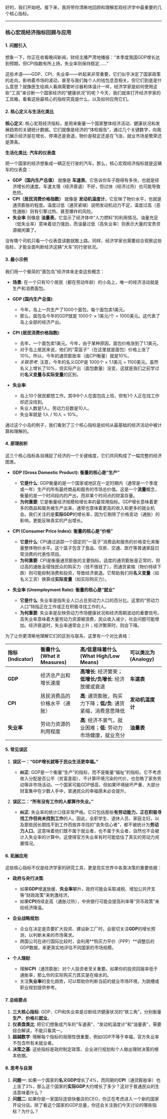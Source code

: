 好的，我们开始吧。接下来，我将带你清晰地回顾和理解宏观经济学中最重要的几个核心指标。

***

### 核心宏观经济指标回顾与应用

#### 1. 问题引入

想象一下，你正在收看晚间新闻，财经主播严肃地播报：“本季度我国GDP增长达到预期，但CPI指数有所上扬，失业率则保持稳定……”

这些术语——GDP、CPI、失业率——听起来非常重要，它们似乎决定了国家政策的走向，影响着市场的波动，甚至与我们每个人的钱包息息相关。但它们到底是什么意思？就像医生给病人看病需要听诊器和体温计一样，经济学家是如何使用这些“工具”来诊断一个国家经济的“健康状况”的呢？今天，我们就来打开经济学家的工具箱，看看这些最核心的指标究竟是什么，以及如何应用它们。

#### 2. 核心定义与生活化类比

**核心定义**:
核心宏观经济指标，是用来衡量一个国家整体经济活动、健康状况和发展趋势的关键统计数据。它们就像是经济的“体检报告”，通过几个关键数字，向我们展示经济是在增长、停滞还是衰退，物价是稳定还是在飞涨，就业市场是繁荣还是萧条。

**生活化类比**: **汽车的仪表盘**

把一个国家的经济想象成一辆正在行驶的汽车。那么，核心宏观经济指标就是这辆车的仪表盘：

*   **GDP（国内生产总值）** 就像是 **车速表**。它告诉你车子跑得有多快，也就是经济增长的速度。车速太慢（经济衰退）不好，但过快（经济过热）也可能导致危险。
*   **CPI（居民消费价格指数）** 就像是 **发动机温度计**。它反映了物价水平，也就是通货膨胀的程度。温度过低（通货紧缩）说明发动机动力不足，温度过高（恶性通胀）则有引擎过热、甚至爆炸的风险。
*   **失业率** 则像是 **油量表**。它显示了经济体中“人力燃料”的利用情况。油量充足（低失业率）意味着动力强劲，而油量过低（高失业率）则表示大量的宝贵资源被闲置了。

没有哪个司机只看一个仪表盘读数就敢上路。同样，经济学家也需要综合观察这些指标，才能全面判断经济这辆“大车”的行驶状况。

#### 3. 最小示例

我们用一个极简的“面包岛”经济体来走查这些概念：

*   **场景**: 在一个只有10个居民（都在劳动年龄）的小岛上，唯一的经济活动就是生产和消费面包。

*   **GDP (国内生产总值)**:
    *   今年，岛上一共生产了1000个面包，每个面包卖1美元。
    *   那么，面包岛今年的GDP就是 1000个 × 1美元/个 = 1000美元。这代表了岛上全部的经济产出。

*   **CPI (居民消费价格指数)**:
    *   去年，一个面包卖1美元。今年，由于某种原因，面包价格涨到了1.1美元。
    *   对于岛上居民来说，他们的“菜篮子”（在这里就是面包）价格上涨了10%。所以，今年的通货膨胀率（由CPI衡量）就是10%。
    *   *关联思考*: 注意，今年的名义GDP是 1000个 × 1.1美元 = 1100美元。虽然名义上增长了10%，但实际产出（面包数量）没变，这就是我们之前学过的**名义变量与实际变量**的区别。

*   **失业率**:
    *   岛上10个居民都想工作。其中9个人在面包店上班，但有1个人正在找工作却还没找到。
    *   失业人数是1人，劳动力总数是10人。
    *   失业率就是 1人 / 10人 = 10%。

通过这个小岛的例子，我们看到了三个核心指标是如何从最基础的经济活动中被计算和理解的。

#### 4. 原理剖析

这三个核心指标各自捕捉了经济的一个关键维度，它们共同构成了一幅完整的经济图景。

*   **GDP (Gross Domestic Product): 衡量的核心是“生产”**
    *   **它是什么**: GDP衡量的是一个国家或地区在一定时期内（通常是一个季度或一年）生产的所有最终商品和服务的市场总价值。这是一个**流量**概念，衡量的是一个时间段内的产出，而非某个时间点的财富存量。
    *   **为何重要**: 它是衡量经济规模和增长率的最常用指标。GDP增长意味着更多的商品和服务被生产出来，通常也意味着更高的收入和更多的就业机会。我们关注的是**实际GDP**的增长率，因为它剔除了价格变动（通胀）的影响，更能反映真实的产出增长。

*   **CPI (Consumer Price Index): 衡量的核心是“价格”**
    *   **它是什么**: CPI通过追踪一个固定的“一篮子”消费品和服务的价格变化来衡量整体物价水平。这个篮子包含了食品、住房、交通、医疗等普通家庭日常消费的代表性项目。
    *   **为何重要**: CPI是衡量通货膨胀的主要指标。适度的通货膨胀是正常的，但过高的通胀会侵蚀民众的购买力（钱不值钱了），而通货紧缩（物价持续下跌）则可能抑制消费和投资，导致经济衰退。它帮助我们将**名义变量**（如名义工资）换算成**实际变量**（如实际购买力）。

*   **失业率 (Unemployment Rate): 衡量的核心是“就业”**
    *   **它是什么**: 失业率是指失业人口占总劳动力人口的百分比。这里的“劳动力人口”特指正在工作或正在积极寻找工作的人。
    *   **为何重要**: 失业率是反映劳动力市场健康状况和经济周期波动的重要信号。高失业率意味着大量劳动力资源被浪费，民众收入减少，社会问题可能增加。经济衰退时，失业率通常会上升；经济繁荣时，则会下降。

为了让你更清晰地理解它们的区别与联系，这里有一个对比表格：

| 指标 (Indicator) | 衡量什么 (What it Measures) | 高/低意味着什么 (What High/Low Means) | 可以类比为 (Analogy) |
| :--- | :--- | :--- | :--- |
| **GDP** | 经济总产出和增长速度 | **高增长**: 经济繁荣；**低增长/负增长**: 经济放缓或衰退 | **车速表** |
| **CPI** | 居民消费品的价格水平（通胀） | **高**: 通货膨胀，购买力下降；**低/负**: 通货紧缩，消费意愿降低 | **发动机温度计** |
| **失业率** | 劳动力资源的利用程度 | **高**: 经济不景气，就业困难；**低**: 劳动力市场健康，就业充分 | **油量表** |

#### 5. 常见误区

1.  **误区一：“GDP增长就等于民众生活更幸福。”**
    *   **纠正**: GDP是一个衡量“生产”的指标，而不是衡量“福祉”的指标。它不考虑收入分配是否公平（贫富差距），不计算环境污染的代价，也忽略了家务劳动等非市场活动。一个国家可能GDP很高，但如果环境破坏严重、大部分财富集中在少数人手中，普通民众的幸福感未必会提升。

2.  **误区二：“所有没有工作的人都算作失业。”**
    *   **纠正**: 失业率的统计口径非常严格。它只包括那些**有劳动能力、正在积极寻找工作但尚未找到工作**的人。因此，全职学生、退休人员、家庭主妇，以及那些因长期找不到工作而放弃寻找的“丧失信心者”，都不被统计为**劳动力人口**。这意味着他们既不属于就业者，也不属于失业者，自然也不会被计入失业率的计算中。这使得官方失业率有时可能低估了真实的劳动力闲置情况。

#### 6. 拓展应用

这些核心指标不仅是经济学家的研究工具，更是现实世界中各类决策的重要依据：

*   **政府与央行决策**:
    *   如果**GDP**增速放缓、**失业率**攀升，政府可能会采取减税、增加公共开支等“财政政策”来刺激经济。
    *   如果**CPI**持续走高（通胀过热），中央银行可能会提高利率等“货币政策”来给经济降温。

*   **企业战略规划**:
    *   企业在决定是否要扩大投资、建设新工厂时，会密切关注**GDP**的增长预测，以判断未来的市场需求。
    *   跨国公司在进行国际比较时，会利用**购买力平价（PPP）**调整后的GDP数据，来更真实地评估不同国家的市场规模。

*   **个人理财**:
    *   理解**CPI**（通货膨胀）对个人投资者至关重要。如果你的投资回报率低于通胀率，那么你的实际购买力其实是在缩水的。
    *   关注**失业率**的变化趋势，可以帮助你判断当前的就业市场环境，为跳槽或职业规划提供参考。

#### 7. 总结要点

1.  **三大核心指标**: GDP、CPI和失业率是诊断经济健康状况的“铁三角”，分别衡量**生产**、**价格**和**就业**。
2.  **仪表盘类比**: 把它们想象成汽车的“车速表”、“发动机温度计”和“油量表”，需要综合解读，不能只看其一。
3.  **超越数字**: 理解每个指标的局限性很重要，例如GDP不等于幸福，官方失业率不包含所有未就业者。
4.  **决策之基**: 这些指标是政府制定政策、企业进行规划和个人做出理财决策的根本依据。

#### 8. 思考与自测

1.  **问题一**: 如果一个国家的**名义GDP**增长了4%，而同期的**CPI**（通货膨胀率）也上涨了3%，那么这个国家的**实际GDP**大约增长了多少？这对于普通民众的生活意味着什么？
2.  **问题二**: 如果你是一家国际连锁快餐店的CEO，你正在考虑进入一个新的国家开设分店。除了看这个国家的GDP总量，你还会关注我们今天讨论的哪些指标？为什么？